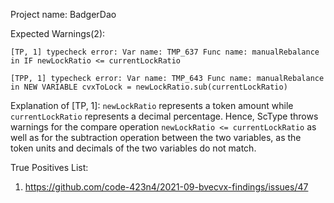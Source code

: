 Project name: BadgerDao

Expected Warnings(2):

```
[TP, 1] typecheck error: Var name: TMP_637 Func name: manualRebalance in IF newLockRatio <= currentLockRatio

[TPP, 1] typecheck error: Var name: TMP_643 Func name: manualRebalance in NEW VARIABLE cvxToLock = newLockRatio.sub(currentLockRatio)

```
Explanation of [TP, 1]: `newLockRatio` represents a token amount while `currentLockRatio` represents a decimal percentage. 
Hence, ScType throws warnings for the compare operation `newLockRatio <= currentLockRatio` as well as for the subtraction operation between the two variables, as the token units and decimals of the two variables
do not match.

True Positives List:
1) https://github.com/code-423n4/2021-09-bvecvx-findings/issues/47

